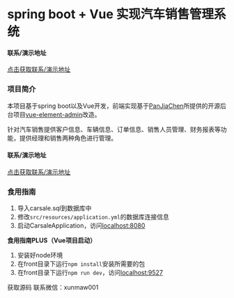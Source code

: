 # spring boot + Vue 实现汽车销售管理系统


#### 联系/演示地址
 [点击获取联系/演示地址](https://www.xunmaw.com/ "点击获取更多") 

 
### 项目简介
本项目基于spring boot以及Vue开发，前端实现基于[PanJiaChen](https://github.com/PanJiaChen)所提供的开源后台项目[vue-element-admin](https://github.com/PanJiaChen/vue-element-admin)改造。

针对汽车销售提供客户信息、车辆信息、订单信息、销售人员管理、财务报表等功能，提供经理和销售两种角色进行管理。

#### 联系/演示地址
 [点击获取联系/演示地址](https://www.xunmaw.com/ "点击获取更多") 
 
### 食用指南
1. 导入carsale.sql到数据库中
2. 修改`src/resources/application.yml`的数据库连接信息
3. 启动CarsaleApplication，访问[localhost:8080](localhost:8080)

**食用指南PLUS（Vue项目启动）**

1. 安装好node环境
2. 在front目录下运行`npm install`安装所需要的包
3. 在front目录下运行`npm run dev`，访问[localhost:9527](localhost:9527)





获取源码 联系微信：xunmaw001
